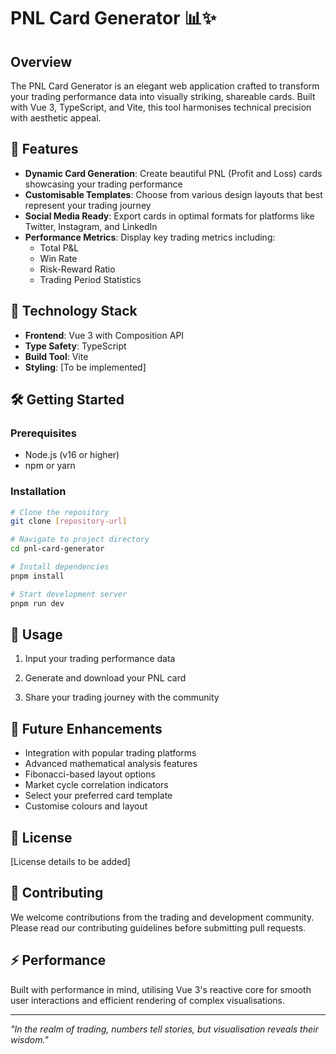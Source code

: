 # PNL Card Generator 📊✨

## Overview

The PNL Card Generator is an elegant web application crafted to transform your trading performance data into visually striking, shareable cards. Built with Vue 3, TypeScript, and Vite, this tool harmonises technical precision with aesthetic appeal.

## 🌟 Features

- **Dynamic Card Generation**: Create beautiful PNL (Profit and Loss) cards showcasing your trading performance
- **Customisable Templates**: Choose from various design layouts that best represent your trading journey
- **Social Media Ready**: Export cards in optimal formats for platforms like Twitter, Instagram, and LinkedIn
- **Performance Metrics**: Display key trading metrics including:
  - Total P&L
  - Win Rate
  - Risk-Reward Ratio
  - Trading Period Statistics

## 🚀 Technology Stack

- **Frontend**: Vue 3 with Composition API
- **Type Safety**: TypeScript
- **Build Tool**: Vite
- **Styling**: [To be implemented]

## 🛠️ Getting Started

### Prerequisites

- Node.js (v16 or higher)
- npm or yarn

### Installation

```bash
# Clone the repository
git clone [repository-url]

# Navigate to project directory
cd pnl-card-generator

# Install dependencies
pnpm install

# Start development server
pnpm run dev
```

## 🎯 Usage

1. Input your trading performance data

4. Generate and download your PNL card
5. Share your trading journey with the community

## 🔮 Future Enhancements

- Integration with popular trading platforms
- Advanced mathematical analysis features
- Fibonacci-based layout options
- Market cycle correlation indicators
- Select your preferred card template
- Customise colours and layout

## 📜 License

[License details to be added]

## 🤝 Contributing

We welcome contributions from the trading and development community. Please read our contributing guidelines before submitting pull requests.

## ⚡ Performance

Built with performance in mind, utilising Vue 3's reactive core for smooth user interactions and efficient rendering of complex visualisations.

---

*"In the realm of trading, numbers tell stories, but visualisation reveals their wisdom."*

